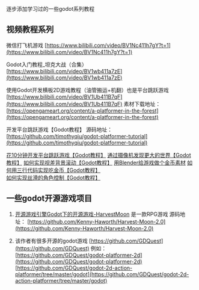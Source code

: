 
逐步添加学习过的一些godot系列教程

## 视频教程系列

微信打飞机游戏
[https://www.bilibili.com/video/BV1Nc411h7gY?t=1](https://www.bilibili.com/video/BV1Nc411h7gY?t=1)

Godot入门教程_坦克大战（合集）
[https://www.bilibili.com/video/BV1wb411a7zE](https://www.bilibili.com/video/BV1wb411a7zE)

使用Godot开发横板2D游戏教程（油管搬运+机翻）也是平台跳跃游戏
[https://www.bilibili.com/video/BV1Ub411B7qF](https://www.bilibili.com/video/BV1Ub411B7qF)
素材下载地址：
[https://opengameart.org/content/a-platformer-in-the-forest](https://opengameart.org/content/a-platformer-in-the-forest)


开发平台跳跃游戏【Godot教程】
源码地址：
[https://github.com/timothyqiu/godot-platformer-tutorial](https://github.com/timothyqiu/godot-platformer-tutorial)

[花10分钟开发平台跳跃游戏【Godot教程】](https://www.bilibili.com/video/BV1Xi4y1M7Eq)
[通过摄像机发现更大的世界【Godot教程】](https://www.bilibili.com/video/BV195411b78G)
[如何实现视差背景滚动【Godot教程】](https://www.bilibili.com/video/BV1iK411K7q2)
[用Blender给游戏做个金币素材](https://www.bilibili.com/video/BV1N54y1y7i7)
[如何用三行代码实现吃金币【Godot教程】](https://www.bilibili.com/video/BV14D4y1o7MY)
[如何实现丝滑的角色控制【Godot教程】](https://www.bilibili.com/video/BV1ih411X75B)


## 一些godot开源游戏项目

1. [开源游戏引擎Godot下的开源游戏-HarvestMoon](https://www.bilibili.com/video/BV1oA411v7wA)
是一款RPG游戏
源码地址：
[https://github.com/Kenny-Haworth/Harvest-Moon-2.0](https://github.com/Kenny-Haworth/Harvest-Moon-2.0)

2. 该作者有很多开源的godot游戏
[https://github.com/GDQuest](https://github.com/GDQuest)
例如：
[https://github.com/GDQuest/godot-platformer-2d](https://github.com/GDQuest/godot-platformer-2d)
[https://github.com/GDQuest/godot-2d-action-platformer/tree/master/godot](https://github.com/GDQuest/godot-2d-action-platformer/tree/master/godot)